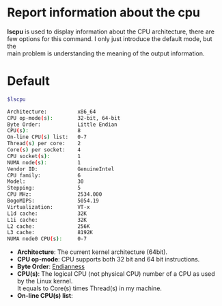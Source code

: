 # Report information about the cpu

**lscpu** is used to display information about the CPU architecture, there are  
few options for this command. I only just introduce the default mode, but the  
main problem is understanding the meaning of the output information.

# Default

```bash
$lscpu

Architecture:          x86_64
CPU op-mode(s):        32-bit, 64-bit
Byte Order:            Little Endian
CPU(s):                8
On-line CPU(s) list:   0-7
Thread(s) per core:    2
Core(s) per socket:    4
CPU socket(s):         1
NUMA node(s):          1
Vendor ID:             GenuineIntel
CPU family:            6
Model:                 30
Stepping:              5
CPU MHz:               2534.000
BogoMIPS:              5054.19
Virtualization:        VT-x
L1d cache:             32K
L1i cache:             32K
L2 cache:              256K
L3 cache:              8192K
NUMA node0 CPU(s):     0-7
```

- **Architecture**: The current kernel architecture (64bit).
- **CPU op-mode**: CPU supports both 32 bit and 64 bit instructions. 
- **Byte Order**: [Endianness](https://en.wikipedia.org/wiki/Endianness)
- **CPU(s)**: The logical CPU (not physical CPU) number of a CPU as used by the Linux kernel.   
  It equals to Core(s) times Thread(s) in my machine.
- **On-line CPU(s) list**: 

